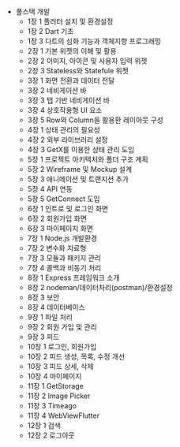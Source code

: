 - 풀스택 개발
    - 1장 1 플러터 설치 및 환경설정
    - 1장 2 Dart 기초
    - 1장 3 다트의 심화 기능과 객체지향 프로그래밍
    - 2장 1 기본 위젯의 이해 및 활용
    - 2장 2 이미지, 아이콘 및 사용자 입력 위젯
    - 2장 3 Stateless와 Statefule 위젯
    - 3장 1 화면 전환과 데이터 전달
    - 3장 2 네비게이션 바
    - 3장 3 탭 기반 네비게이션 바
    - 3장 4 상호작용형 UI 요소
    - 3장 5 Row와 Column을 활용환 레이아웃 구성
    - 4장 1 상태 관리의 필요성
    - 4장 2 외부 라이브러리 설정
    - 4장 3 GetX를 이용한 상태 관리 도입
    - 5장 1 프로젝트 아키텍처와 폴더 구조 계획
    - 5장 2 Wireframe 및 Mockup 설계
    - 5장 3 애니메이션 및 트랜지션 추가
    - 5장 4 API 연동
    - 5장 5 GetConnect 도입
    - 6장 1 인트로 및 로그인 화면
    - 6장 2 회원가입 화면
    - 6장 3 마이페이지 화면
    - 7장 1 Node.js 개발환경
    - 7장 2 변수화 자료형
    - 7장 3 모듈과 패키지 관리
    - 7장 4 콜백과 비동기 처리
    - 8장 1 Express 프레임워크 소개
    - 8장 2 nodeman/데이터처리(postman)/환경설정
    - 8장 3 보안
    - 8장 4 데이터베이스
    - 9장 1 파일 처리
    - 9장 2 회원 가입 및 관리
    - 9장 3 피드
    - 10장 1 로그인, 회원가입
    - 10장 2 피드 생성, 목록, 수정 개선
    - 10장 3 피드 상세, 삭제
    - 10장 4 마이페이지
    - 11장 1 GetStorage
    - 11장 2 Image Picker
    - 11장 3 Timeago
    - 11장 4 WebViewFlutter
    - 12장 1 검색
    - 12장 2 로그아웃